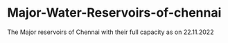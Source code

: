 # Major-Water-Reservoirs-of-chennai
The Major reservoirs of Chennai with their full capacity as on 22.11.2022
